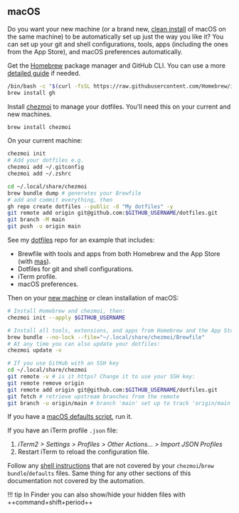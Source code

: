 ## macOS

Do you want your new machine (or a brand new, [clean install](/reference/install-os/) of macOS on the same machine) to be automatically set up just the way you like it? You can set up your git and shell configurations, tools, apps (including the ones from the App Store), and macOS preferences automatically.

Get the [Homebrew](https://brew.sh/) package manager and GitHub CLI. You can use a more [detailed guide](https://mac.install.guide/homebrew/index.html) if needed.
```zsh
/bin/bash -c "$(curl -fsSL https://raw.githubusercontent.com/Homebrew/install/HEAD/install.sh)"
brew install gh
```

Install [chezmoi](https://www.chezmoi.io/install/) to manage your dotfiles. You'll need this on your current and new machines.
```sh
brew install chezmoi
```

On your current machine:
```sh
chezmoi init
# Add your dotfiles e.g.
chezmoi add ~/.gitconfig
chezmoi add ~/.zshrc

cd ~/.local/share/chezmoi
brew bundle dump # generates your Brewfile
# add and commit everything, then
gh repo create dotfiles --public -d "My dotfiles" -y
git remote add origin git@github.com:$GITHUB_USERNAME/dotfiles.git
git branch -M main
git push -u origin main
```
See my [dotfiles](https://github.com/santisbon/dotfiles) repo for an example that includes: 

* Brewfile with tools and apps from both Homebrew and the App Store (with [mas](https://github.com/mas-cli/mas)).
* Dotfiles for git and shell configurations.
* iTerm profile.
* macOS preferences.

Then on your [new machine](https://www.chezmoi.io/quick-start/#using-chezmoi-across-multiple-machines) or clean installation of macOS:
```sh
# Install Homebrew and chezmoi, then:
chezmoi init --apply $GITHUB_USERNAME

# Install all tools, extensions, and apps from Homebrew and the App Store:
brew bundle --no-lock --file="~/.local/share/chezmoi/Brewfile" 
# At any time you can also update your dotfiles:
chezmoi update -v

# If you use GitHub with an SSH key
cd ~/.local/share/chezmoi
git remote -v # is it https? Change it to use your SSH key:
git remote remove origin
git remote add origin git@github.com:$GITHUB_USERNAME/dotfiles.git
git fetch # retrieve upstream branches from the remote
git branch -u origin/main # branch 'main' set up to track 'origin/main'.
```

If you have a [macOS defaults script](https://github.com/santisbon/dotfiles/blob/main/macos-defaults.sh), run it.

If you have an iTerm profile `.json` file:

1. *iTerm2 > Settings > Profiles > Other Actions... > Import JSON Profiles*  
2. Restart iTerm to reload the configuration file.

Follow any [shell instructions](/reference/shell/) that are not covered by your `chezmoi`/`brew bundle`/`defaults` files. Same thing for any other sections of this documentation not covered by the automation.

!!! tip
    In Finder you can also show/hide your hidden files with ++command+shift+period++